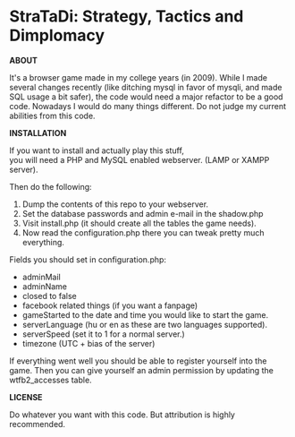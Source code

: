 # StraTaDi: Strategy, Tactics and Dimplomacy

**ABOUT**

It's a browser game made in my college years (in 2009). 
While I made several changes recently (like ditching mysql in favor of mysqli, and made SQL usage a bit safer), 
the code would need a major refactor to be a good code.
Nowadays I would do many things different. Do not judge my current abilities from this code. 

**INSTALLATION**

If you want to install and actually play this stuff,  
you will need a PHP and MySQL enabled webserver. (LAMP or XAMPP server).

Then do the following:

1. Dump the contents of this repo to your webserver. 
2. Set the database passwords and admin e-mail in the shadow.php
3. Visit install.php (it should create all the tables the game needs).
4. Now read the configuration.php there you can tweak pretty much everything. 

Fields you should set in configuration.php:
- adminMail
- adminName
- closed to false
- facebook related things (if you want a fanpage)
- gameStarted to the date and time you would like to start the game.
- serverLanguage (hu or en as these are two languages supported).
- serverSpeed (set it to 1 for a normal server.)
- timezone (UTC + bias of the server)

If everything went well you should be able to register yourself into the game.
Then you can give yourself an admin permission by updating the wtfb2_accesses table.

**LICENSE**

Do whatever you want with this code. But attribution is highly recommended.
